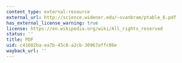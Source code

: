 ```yaml
---
content_type: external-resource
external_url: http://science.widener.edu/~svanbram/ptable_6.pdf
has_external_license_warning: true
license: https://en.wikipedia.org/wiki/All_rights_reserved
status: ''
title: PDF
uid: c41682ba-ea7b-45c8-a2cb-30967effc06e
wayback_url: ''
---
```

